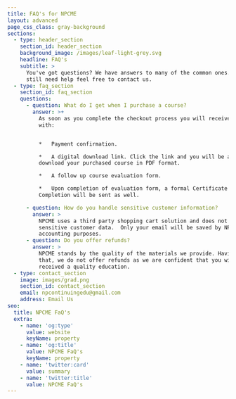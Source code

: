 ```yaml
---
title: FAQ's for NPCME
layout: advanced
page_css_class: gray-background
sections:
  - type: header_section
    section_id: header_section
    background_image: /images/leaf-light-grey.svg
    headline: FAQ's
    subtitle: >
      You've got questions? We have answers to many of the common ones. If you
      still need help feel free to contact us.
  - type: faq_section
    section_id: faq_section
    questions:
      - question: What do I get when I purchase a course?
        answer: >+
          As soon as you complete the checkout process you will receive an email
          with:


          *   Payment confirmation.

          *   A digital download link. Click the link and you will be able to
          download your purchased course in PDF format.

          *   A follow up course evaluation form.

          *   Upon completion of evaluation form, a formal Certificate of
          Completion will be sent as well.

      - question: How do you handle sensitive customer information?
        answer: >
          NPCME uses a third party shopping cart solution and does not store any
          sensitive customer data.  Only your email will be saved by NPCME for
          accounting purposes.
      - question: Do you offer refunds?
        answer: >
          NPCME stands by the quality of the materials we provide. Having said
          that, we do not offer refunds as we are confident that you will have
          received a quality education.
  - type: contact_section
    image: images/grad.png
    section_id: contact_section
    email: npcontinuingedu@gmail.com
    address: Email Us
seo:
  title: NPCME FaQ's
  extra:
    - name: 'og:type'
      value: website
      keyName: property
    - name: 'og:title'
      value: NPCME FaQ's
      keyName: property
    - name: 'twitter:card'
      value: summary
    - name: 'twitter:title'
      value: NPCME FaQ's
---
```


